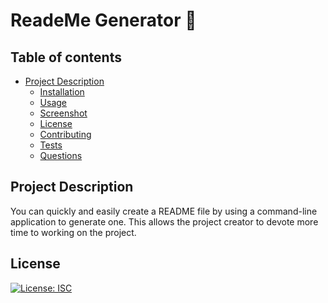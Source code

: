 
  # ReadeMe Generator 📝
  
  ## Table of contents
  - [Project Description](#project-description)
      - [Installation](#installation)
      - [Usage](#usage)
      - [Screenshot](#screenshot)
      - [License](#license)
      - [Contributing](#contributing)
      - [Tests](#tests)
      - [Questions](#questions)

  ## **Project Description**
  You can quickly and easily create a README file by using a command-line application to generate one. This allows the project creator to devote more time to working on the project.

  ## License
  [![License: ISC](https://img.shields.io/badge/License-ISC-blue.svg)](https://opensource.org/licenses/ISC)


  